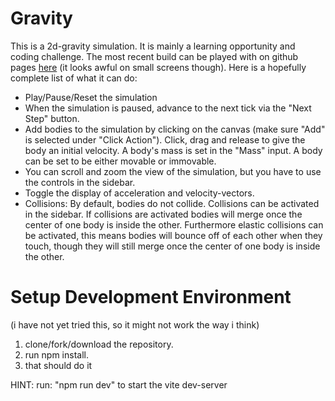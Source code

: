 # Gravity
This is a 2d-gravity simulation. It is mainly a learning opportunity and coding challenge.
The most recent build can be played with on github pages [here](https://oneusernameplease.github.io/gravity/) (it looks awful on small screens though).
Here is a hopefully complete list of what it can do:
 - Play/Pause/Reset the simulation
 - When the simulation is paused, advance to the next tick via the "Next Step" button.
 - Add bodies to the simulation by clicking on the canvas (make sure "Add" is selected under "Click Action"). Click, drag and release to give the body an initial velocity.
 A body's mass is set in the "Mass" input.
 A body can be set to be either movable or immovable.
 - You can scroll and zoom the view of the simulation, but you have to use the controls in the sidebar.
 - Toggle the display of acceleration and velocity-vectors.
 - Collisions: By default, bodies do not collide. Collisions can be activated in the sidebar. If collisions are activated bodies will merge once the center of one body is inside the other. Furthermore elastic collisions can be activated, this means bodies will bounce off of each other when they touch, though they will still merge once the center of one body is inside the other.

# Setup Development Environment
(i have not yet tried this, so it might not work the way i think)
1. clone/fork/download the repository.
2. run npm install.
3. that should do it

HINT:
run: "npm run dev" to start the vite dev-server

